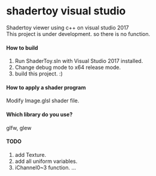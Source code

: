 # shadertoy visual studio
Shadertoy viewer using c++ on visual studio 2017  
This project is under development. so there is no function.  

#### How to build
1. Run ShaderToy.sln with Visual Studio 2017 installed.  
2. Change debug mode to x64 release mode.  
3. build this project. :)

#### How to apply a shader program
Modify Image.glsl shader file.

#### Which library do you use?
glfw, glew


#### TODO
1. add Texture.
2. add all uniform variables.
3. iChannel0~3 function.
...

